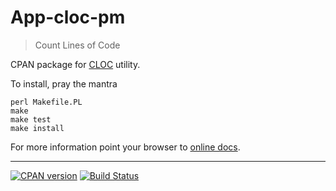 App-cloc-pm
===========

> Count Lines of Code

CPAN package for [CLOC](http://cloc.sourceforge.net/) utility.

To install, pray the mantra

    perl Makefile.PL
    make
    make test
    make install

For more information point your browser to [online docs](https://metacpan.org/pod/App::cloc).

--------
[![CPAN version](https://badge.fury.io/pl/App-cloc.svg)](https://metacpan.org/pod/App::cloc)
[![Build Status](https://travis-ci.org/fibo/App-cloc-pm.svg?branch=master)](https://travis-ci.org/fibo/App-cloc-pm)
